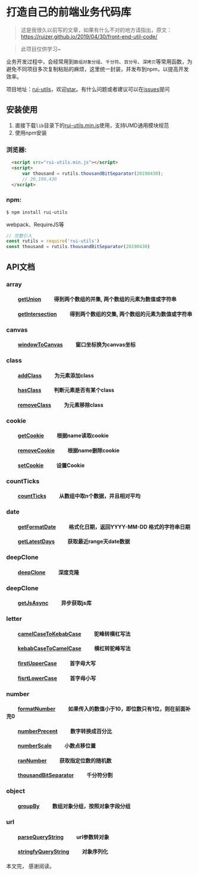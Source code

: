 # 打造自己的前端业务代码库 

> 这是我很久以前写的文章，如果有什么不对的地方请指出，原文：https://ruizer.github.io/2019/04/30/front-end-util-code/

> 此项目仅供学习~

业务开发过程中，会经常用到`数组对象分组`、`千分符`、`百分号`、`深拷贝`等常用函数，为避免不同项目多次复制粘贴的麻烦，这里统一封装，并发布到npm，以提高开发效率。

项目地址：[rui-utils](https://github.com/ruizer/rui-utils)，欢迎[star](https://github.com/ruizer/rui-utils)。有什么问题或者建议可以在[issues](https://github.com/ruizer/rui-utils/issues)提问

## 安装使用

1. 直接下载`lib`目录下的[rui-utils.min.js](https://github.com/ruizer/rui-utils/blob/master/lib/rui-utils.min.js)使用，支持UMD通用模块规范  
2. 使用npm安装

<!-- more -->

### 浏览器:
``` html
  <script src="rui-utils.min.js"></script>
  <script>
      var thousand = rutils.thousandBitSeparator(20190430);
      // 20,190,430
  </script>
```

### npm:
``` bash
$ npm install rui-utils
```

webpack、RequireJS等

``` javascript
// 完整引入
const rutils = require('rui-utils')
const thousand = rutils.thousandBitSeparator(20190430)
```

## API文档

### array
#### &emsp;&emsp; [getUnion][getUnion] &emsp;&emsp; 得到两个数组的并集, 两个数组的元素为数值或字符串
#### &emsp;&emsp; [getIntersection][getIntersection] &emsp;&emsp; 得到两个数组的交集, 两个数组的元素为数值或字符串

### canvas
#### &emsp;&emsp; [windowToCanvas][windowToCanvas] &emsp;&emsp; 窗口坐标换为canvas坐标

### class
#### &emsp;&emsp; [addClass][addClass] &emsp;&emsp; 为元素添加class
#### &emsp;&emsp; [hasClass][hasClass] &emsp;&emsp; 判断元素是否有某个class
#### &emsp;&emsp; [removeClass][removeClass] &emsp;&emsp; 为元素移除class

### cookie
#### &emsp;&emsp; [getCookie][getCookie] &emsp;&emsp; 根据name读取cookie
#### &emsp;&emsp; [removeCookie][removeCookie] &emsp;&emsp; 根据name删除cookie
#### &emsp;&emsp; [setCookie][setCookie] &emsp;&emsp; 设置Cookie

### countTicks
#### &emsp;&emsp; [countTicks][countTicks] &emsp;&emsp; 从数组中取n个数据，并且相对平均

### date
#### &emsp;&emsp; [getFormatDate][getFormatDate] &emsp;&emsp; 格式化日期，返回YYYY-MM-DD 格式的字符串日期
#### &emsp;&emsp; [getLatestDays][getLatestDays] &emsp;&emsp; 获取最近range天date数据

### deepClone
#### &emsp;&emsp; [deepClone][deepClone] &emsp;&emsp; 深度克隆

### deepClone
#### &emsp;&emsp; [getJsAsync][getJsAsync] &emsp;&emsp; 异步获取js库

### letter
#### &emsp;&emsp; [camelCaseToKebabCase][camelCaseToKebabCase] &emsp;&emsp; 驼峰转横杠写法
#### &emsp;&emsp; [kebabCaseToCamelCase][kebabCaseToCamelCase] &emsp;&emsp; 横杠转驼峰写法
#### &emsp;&emsp; [firstUpperCase][firstUpperCase] &emsp;&emsp; 首字母大写
#### &emsp;&emsp; [fisrtLowerCase][fisrtLowerCase] &emsp;&emsp; 首字母小写

### number
#### &emsp;&emsp; [formatNumber][formatNumber] &emsp;&emsp; 如果传入的数值小于10，即位数只有1位，则在前面补充0
#### &emsp;&emsp; [numberPrecent][numberPrecent] &emsp;&emsp; 数字转换成百分比
#### &emsp;&emsp; [numberScale][numberScale] &emsp;&emsp; 小数点移位置
#### &emsp;&emsp; [ranNumber][ranNumber] &emsp;&emsp; 获取指定位数的随机数
#### &emsp;&emsp; [thousandBitSeparator][thousandBitSeparator] &emsp;&emsp; 千分符分割

### object
#### &emsp;&emsp; [groupBy][groupBy] &emsp;&emsp; 数组对象分组，按照对象字段分组

### url
#### &emsp;&emsp; [parseQueryString][parseQueryString] &emsp;&emsp; url参数转对象
#### &emsp;&emsp; [stringfyQueryString][stringfyQueryString] &emsp;&emsp; 对象序列化

本文完， 感谢阅读。

[getUnion]:https://github.com/ruizer/rui-utils/blob/master/src/array/getUnion.js
[getIntersection]:https://github.com/ruizer/rui-utils/blob/master/src/array/getIntersection.js
[windowToCanvas]:https://github.com/ruizer/rui-utils/blob/master/src/canvas/windowToCanvas.js
[addClass]:https://github.com/ruizer/rui-utils/blob/master/src/class/addClass.js
[hasClass]:https://github.com/ruizer/rui-utils/blob/master/src/class/hasClass.js
[removeClass]:https://github.com/ruizer/rui-utils/blob/master/src/class/removeClass.js
[getCookie]:https://github.com/ruizer/rui-utils/blob/master/src/cookie/getCookie.js
[removeCookie]:https://github.com/ruizer/rui-utils/blob/master/src/cookie/removeCookie.js
[setCookie]:https://github.com/ruizer/rui-utils/blob/master/src/cookie/setCookie.js
[countTicks]:https://github.com/ruizer/rui-utils/blob/master/src/countTicks/countTicks.js
[getFormatDate]:https://github.com/ruizer/rui-utils/blob/master/src/date/getFormatDate.js
[getLatestDays]:https://github.com/ruizer/rui-utils/blob/master/src/date/getLatestDays.js
[deepClone]:https://github.com/ruizer/rui-utils/blob/master/src/deepClone/deepClone.js
[getJsAsync]:https://github.com/ruizer/rui-utils/blob/master/src/getJsAsync/getJsAsync.js
[camelCaseToKebabCase]:https://github.com/ruizer/rui-utils/blob/master/src/letter/camelCaseToKebabCase.js
[kebabCaseToCamelCase]:https://github.com/ruizer/rui-utils/blob/master/src/letter/kebabCaseToCamelCase.js
[firstUpperCase]:https://github.com/ruizer/rui-utils/blob/master/src/letter/firstUpperCase.js
[fisrtLowerCase]:https://github.com/ruizer/rui-utils/blob/master/src/letter/fisrtLowerCase.js
[formatNumber]:https://github.com/ruizer/rui-utils/blob/master/src/number/formatNumber.js
[numberPrecent]:https://github.com/ruizer/rui-utils/blob/master/src/number/numberPrecent.js
[numberScale]:https://github.com/ruizer/rui-utils/blob/master/src/number/numberScale.js
[ranNumber]:https://github.com/ruizer/rui-utils/blob/master/src/number/ranNumber.js
[thousandBitSeparator]:https://github.com/ruizer/rui-utils/blob/master/src/number/thousandBitSeparator.js
[groupBy]:https://github.com/ruizer/rui-utils/blob/master/src/object/groupBy.js
[parseQueryString]:https://github.com/ruizer/rui-utils/blob/master/src/url/parseQueryString.js
[stringfyQueryString]:https://github.com/ruizer/rui-utils/blob/master/src/url/stringfyQueryString.js